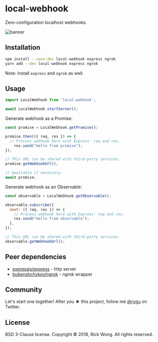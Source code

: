 # local-webhook

Zero-configuration localhost webhooks.

<p>  
  <img src="https://i.imgur.com/ySm2Noc.png" alt="banner" draggable="false">
</p>

## Installation

```bash
npm install --save-dev local-webhook express ngrok
yarn add --dev local-webhook express ngrok
```

Note: Install `express` and `ngrok` as well.

## Usage

```js
import LocalWebhook from 'local-webhook';

await LocalWebhook.startServer();
```

Generate webhook as a Promise:
```js
const promise = LocalWebhook.getPromise();

promise.then(({ req, res }) => {
  // Process webhook here with Express' req and res.
    res.send("Hello from promise");
});

// This URL can be shared with third-party services.
promise.getWebhookUrl(); 

// Awaitable if necessary.
await promise;
```

Generate webhook as an Observable:
```js
const observable = LocalWebhook.getObservable();

observable.subscribe({
  next: ({ req, res }) => {
    // Process webhook here with Express' req and res.
    res.send("Hello from observable");
  },
});

// This URL can be shared with third-party services.
observable.getWebhookUrl(); 
```

## Peer dependencies

- [expressjs/express](https://github.com/expressjs/express) - http server
- [bubenshchykov/ngrok](https://github.com/bubenshchykov/ngrok) - ngrok wrapper

## Community

Let's start one together! After you ★ this project, follow me [@rygu](https://twitter.com/rygu) on Twitter.

## License

BSD 3-Clause license. Copyright © 2018, Rick Wong. All rights reserved.

